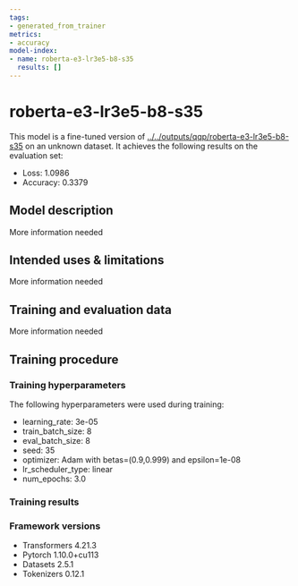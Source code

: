 ```yaml
---
tags:
- generated_from_trainer
metrics:
- accuracy
model-index:
- name: roberta-e3-lr3e5-b8-s35
  results: []
---
```


<!-- This model card has been generated automatically according to the information the Trainer had access to. You
should probably proofread and complete it, then remove this comment. -->

# roberta-e3-lr3e5-b8-s35

This model is a fine-tuned version of [../../outputs/qqp/roberta-e3-lr3e5-b8-s35](https://huggingface.co/../../outputs/qqp/roberta-e3-lr3e5-b8-s35) on an unknown dataset.
It achieves the following results on the evaluation set:
- Loss: 1.0986
- Accuracy: 0.3379

## Model description

More information needed

## Intended uses & limitations

More information needed

## Training and evaluation data

More information needed

## Training procedure

### Training hyperparameters

The following hyperparameters were used during training:
- learning_rate: 3e-05
- train_batch_size: 8
- eval_batch_size: 8
- seed: 35
- optimizer: Adam with betas=(0.9,0.999) and epsilon=1e-08
- lr_scheduler_type: linear
- num_epochs: 3.0

### Training results



### Framework versions

- Transformers 4.21.3
- Pytorch 1.10.0+cu113
- Datasets 2.5.1
- Tokenizers 0.12.1
